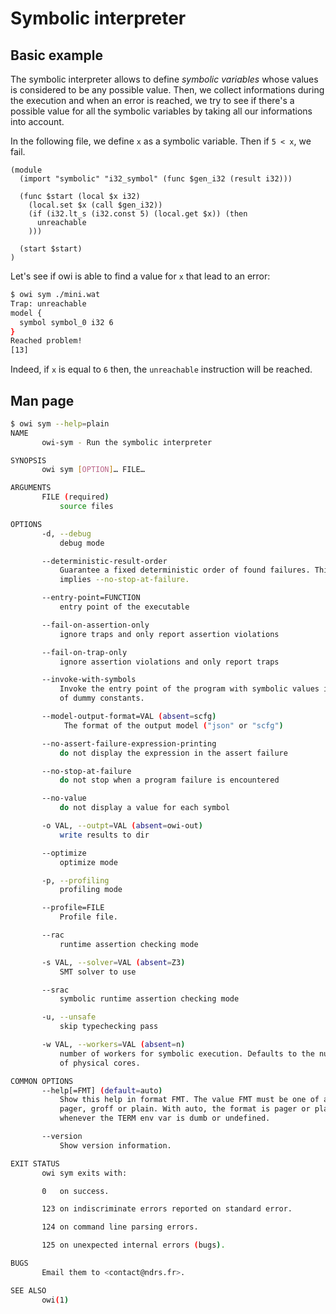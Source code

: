 # Symbolic interpreter

## Basic example

The symbolic interpreter allows to define *symbolic variables* whose values is considered to be any possible value. Then, we collect informations during the execution and when an error is reached, we try to see if there's a possible value for all the symbolic variables by taking all our informations into account.

In the following file, we define `x` as a symbolic variable. Then if `5 < x`, we fail.

<!-- $MDX file=mini.wat -->
```wat
(module
  (import "symbolic" "i32_symbol" (func $gen_i32 (result i32)))

  (func $start (local $x i32)
    (local.set $x (call $gen_i32))
    (if (i32.lt_s (i32.const 5) (local.get $x)) (then
      unreachable
    )))

  (start $start)
)
```

Let's see if owi is able to find a value for `x` that lead to an error:

```sh
$ owi sym ./mini.wat
Trap: unreachable
model {
  symbol symbol_0 i32 6
}
Reached problem!
[13]
```

Indeed, if `x` is equal to `6` then, the `unreachable` instruction will be reached.

## Man page

```sh
$ owi sym --help=plain
NAME
       owi-sym - Run the symbolic interpreter

SYNOPSIS
       owi sym [OPTION]… FILE…

ARGUMENTS
       FILE (required)
           source files

OPTIONS
       -d, --debug
           debug mode

       --deterministic-result-order
           Guarantee a fixed deterministic order of found failures. This
           implies --no-stop-at-failure.

       --entry-point=FUNCTION
           entry point of the executable

       --fail-on-assertion-only
           ignore traps and only report assertion violations

       --fail-on-trap-only
           ignore assertion violations and only report traps

       --invoke-with-symbols
           Invoke the entry point of the program with symbolic values instead
           of dummy constants.

       --model-output-format=VAL (absent=scfg)
            The format of the output model ("json" or "scfg")

       --no-assert-failure-expression-printing
           do not display the expression in the assert failure

       --no-stop-at-failure
           do not stop when a program failure is encountered

       --no-value
           do not display a value for each symbol

       -o VAL, --outpt=VAL (absent=owi-out)
           write results to dir

       --optimize
           optimize mode

       -p, --profiling
           profiling mode

       --profile=FILE
           Profile file.

       --rac
           runtime assertion checking mode

       -s VAL, --solver=VAL (absent=Z3)
           SMT solver to use

       --srac
           symbolic runtime assertion checking mode

       -u, --unsafe
           skip typechecking pass

       -w VAL, --workers=VAL (absent=n)
           number of workers for symbolic execution. Defaults to the number
           of physical cores.

COMMON OPTIONS
       --help[=FMT] (default=auto)
           Show this help in format FMT. The value FMT must be one of auto,
           pager, groff or plain. With auto, the format is pager or plain
           whenever the TERM env var is dumb or undefined.

       --version
           Show version information.

EXIT STATUS
       owi sym exits with:

       0   on success.

       123 on indiscriminate errors reported on standard error.

       124 on command line parsing errors.

       125 on unexpected internal errors (bugs).

BUGS
       Email them to <contact@ndrs.fr>.

SEE ALSO
       owi(1)

```
